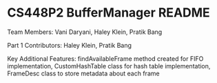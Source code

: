 # CS448P2 BufferManager README

Team Members: Vani Daryani, Haley Klein, Pratik Bang

Part 1 Contributors: Haley Klein, Pratik Bang

Key Additional Features: findAvailableFrame method created for FIFO implementation, CustomHashTable class for hash table implementation, FrameDesc class to store metadata about each frame